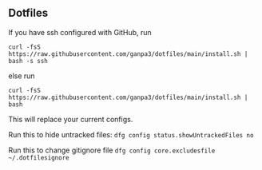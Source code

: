 ## Dotfiles

If you have ssh configured with GitHub, run
```
curl -fsS https://raw.githubusercontent.com/ganpa3/dotfiles/main/install.sh | bash -s ssh
```
else run
```
curl -fsS https://raw.githubusercontent.com/ganpa3/dotfiles/main/install.sh | bash
```
This will replace your current configs.

Run this to hide untracked files: ```dfg config status.showUntrackedFiles no```

Run this to change gitignore file ```dfg config core.excludesfile ~/.dotfilesignore```
